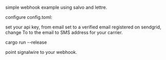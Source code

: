 simple webhook example using salvo and lettre.

configure config.toml:

set your api key, from email set to a verified email registered on sendgrid, change To to the email to SMS address for your carrier.

cargo run --release


point signalwire to your webhook.


